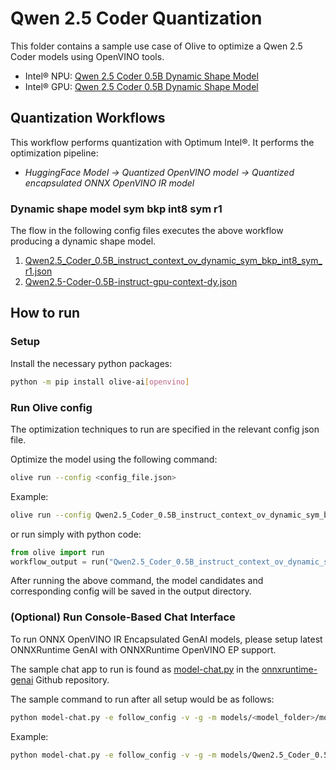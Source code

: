 # Qwen 2.5 Coder Quantization

This folder contains a sample use case of Olive to optimize a Qwen 2.5 Coder models using OpenVINO tools.

- Intel® NPU: [Qwen 2.5 Coder 0.5B Dynamic Shape Model](https://huggingface.co/Qwen/Qwen2.5-Coder-0.5B-Instruct)
- Intel® GPU: [Qwen 2.5 Coder 0.5B Dynamic Shape Model](https://huggingface.co/Qwen/Qwen2.5-Coder-0.5B-Instruct)

## Quantization Workflows

This workflow performs quantization with Optimum Intel®. It performs the optimization pipeline:

- *HuggingFace Model -> Quantized OpenVINO model -> Quantized encapsulated ONNX OpenVINO IR model*

### Dynamic shape model sym bkp int8 sym r1

The flow in the following config files executes the above workflow producing a dynamic shape model.

1. [Qwen2.5_Coder_0.5B_instruct_context_ov_dynamic_sym_bkp_int8_sym_r1.json](Qwen2.5_Coder_0.5B_instruct_context_ov_dynamic_sym_bkp_int8_sym_r1.json)
2. [Qwen2.5-Coder-0.5B-instruct-gpu-context-dy.json](Qwen2.5-Coder-0.5B-instruct-gpu-context-dy.json)


## How to run

### Setup

Install the necessary python packages:

```bash
python -m pip install olive-ai[openvino]
```

### Run Olive config

The optimization techniques to run are specified in the relevant config json file.

Optimize the model using the following command:

```bash
olive run --config <config_file.json>
```

Example:
```bash
olive run --config Qwen2.5_Coder_0.5B_instruct_context_ov_dynamic_sym_bkp_int8_sym_r1.json
```
or run simply with python code:

```python
from olive import run
workflow_output = run("Qwen2.5_Coder_0.5B_instruct_context_ov_dynamic_sym_bkp_int8_sym_r1.json")
```

After running the above command, the model candidates and corresponding config will be saved in the output directory.

### (Optional) Run Console-Based Chat Interface

To run ONNX OpenVINO IR Encapsulated GenAI models, please setup latest ONNXRuntime GenAI with ONNXRuntime OpenVINO EP support.

The sample chat app to run is found as [model-chat.py](https://github.com/microsoft/onnxruntime-genai/blob/main/examples/python/model-chat.py) in the [onnxruntime-genai](https://github.com/microsoft/onnxruntime-genai/) Github repository.

The sample command to run after all setup would be as follows:

```bash
python model-chat.py -e follow_config -v -g -m models/<model_folder>/model/
```

Example:

```bash
python model-chat.py -e follow_config -v -g -m models/Qwen2.5_Coder_0.5B_instruct_context_ov_dynamic_sym_bkp_int8_sym_r1/model/
```